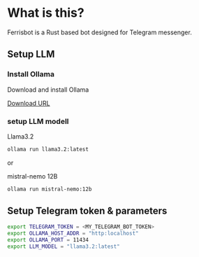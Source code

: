 # What is this?

Ferrisbot is a Rust based bot designed for Telegram messenger.

## Setup LLM

### Install Ollama

Download and install Ollama

[Download URL](https://ollama.com/download)

### setup LLM modell

Llama3.2

```bash
ollama run llama3.2:latest
```

or

mistral-nemo 12B

```bash
ollama run mistral-nemo:12b
```

## Setup Telegram token & parameters

```bash
export TELEGRAM_TOKEN = <MY_TELEGRAM_BOT_TOKEN>
export OLLAMA_HOST_ADDR = "http:localhost"
export OLLAMA_PORT = 11434
export LLM_MODEL = "llama3.2:latest"
```
